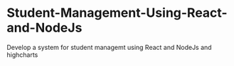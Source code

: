 # Student-Management-Using-React-and-NodeJs
Develop a system for student managemt using React and NodeJs and highcharts
